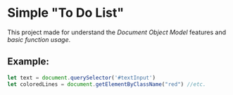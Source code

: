 # Simple "To Do List"
This project made for understand the *Document Object Model* features and *basic function usage*.

## Example:
```javascript
let text = document.querySelector('#textInput')
let coloredLines = document.getElementByClassName("red") //etc.

